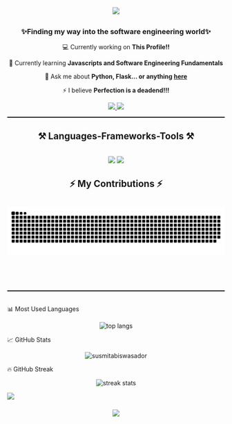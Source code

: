 
<h1 align="center">
    <img src="https://readme-typing-svg.herokuapp.com/?font=Pacifico&size=40&color=F7B32B&center=true&vCenter=true&width=600&height=70&duration=3000&pause=1000&lines=Hi+There!+👋;+I'm+Susmita+Biswas!;" />
</h1>


<h3 align="center">✨Finding my way into the software engineering world✨</h3>



<div align="center">
 
 💻 Currently working on **This Profile!!**
 
 🌱 Currently learning **Javascripts and Software Engineering Fundamentals**

💬 Ask me about **Python, Flask... or anything [here](https://github.com/SusmitaBiswasAdor)**

⚡ I believe **Perfection is a deadend!!!**
 </div>
 
<div align="center"> 
  <a href="susmitaador@gmai.com">
    <img src="https://img.shields.io/badge/Gmail-333333?style=for-the-badge&logo=gmail&logoColor=red" />
  </a>
  <a href="www.linkedin.com/in/susmita-biswas-01a5b7267" target="_blank">
    <img src="https://img.shields.io/badge/LinkedIn-0077B5?style=for-the-badge&logo=linkedin&logoColor=white" target="_blank" />
  </a>
  
</div>


<hr style="border: none; border-top: 1px solid black;">

<h2 align="center" >⚒️ Languages-Frameworks-Tools ⚒️</h2>
<br/>
<div align="center">
    <img src="https://skillicons.dev/icons?i=html,css,vscode,github,figma,git" />
    <img src="https://skillicons.dev/icons?i=python,javascript,mysql,flask" /><br>
</div>

<div align="center">
  <h2>⚡ My Contributions ⚡</h2>
  <br>
  <img alt="snake eating my contributions" src="https://raw.githubusercontent.com/salesp07/salesp07/output/github-contribution-grid-snake.svg" />
  
  <br/><br/><br/>
</div>

<hr style="border: none; border-top: 1px solid black;">
<br>
📊 Most Used Languages
<p align="center">
  <img width=325 align="center" src="https://github-readme-stats-salesp07.vercel.app/api/top-langs/?username=susmitabiswasador&langs_count=8&theme=dark&border_radius=10&size_weight=0.5&count_weight=0.5&exclude_repo=github-readme-stats&title_color=F7B32B&text_color=ffffff&bg_color=0d1117"" alt="top langs" />
 
</p>

📈 GitHub Stats
<p align="center">
  <img src="https://github-readme-stats.vercel.app/api?username=susmitabiswasador&show_icons=true&locale=en&theme=dark&rank_icon=github&border_radius=10&title_color=F7B32B&text_color=ffffff&bg_color=0d1117"" alt="susmitabiswasador" />
</p>

🔥 GitHub Streak
<p align="center">

<img width=390 src="https://github-readme-streak-stats.herokuapp.com/?user=SusmitaBiswasAdor&count_private=true&theme=dark&border_radius=10" alt="streak stats"/>

</p>
<img align="left" src="https://komarev.com/ghpvc/?username=susmitabiswasador&label=Profile%20views&color=F7B32B&style=flat" />
<br>

<div align="center">
<h3 align="center"> <strong>
    <img src="https://readme-typing-svg.herokuapp.com/?font=Pacifico&size=40&color=F7B32B&center=true&vCenter=true&width=600&height=70&duration=3000&pause=1000&lines=Thank+you+for+Visiting!!;" /> </strong>
</h3>
</div>








